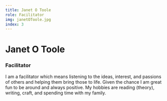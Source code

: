 ```yaml
---
title: Janet O Toole
role: Facilitator
img: janetOToole.jpg
index: 3
---
```


# Janet O Toole

### Facilitator

I am a facilitator which means listening to the ideas, interest, and passions of others and helping them bring those to life. Given the chance I am great fun to be around and always positive. My hobbies are reading (theory), writing, craft, and spending time with my family.
